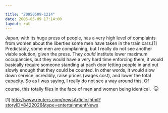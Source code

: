```yaml
---

title: "20050509-1214"
date: 2005-05-09 17:14:00
layout: rut
---
```


<p>Japan, with its huge press of people, has a very high level
of complaints from women about the liberties some men have taken
in the train cars.[1] Predictably, some men are complaining,
but I really do not see another viable solution, given the press.
They <em>could</em> institute lower maximum occupancies, but they
would have a very hard time enforcing them, it would basically
require someone standing at each door letting people in and out
slowly enough that they could be counted.  In other words, it would
slow down service incredibly, raise prices (wages cost), and lower
the total capacity.  So as I was saying, I really do not see a way
around this.  Of course, this totally flies in the face of men and
women being identical. <font size="+2">&#x263a;</font></p>

[1] http://www.reuters.com/newsArticle.jhtml?storyID=8422026&type=entertainmentNews

